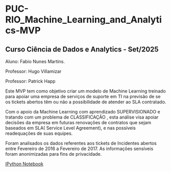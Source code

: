 # PUC-RIO_Machine_Learning_and_Analytics-MVP

## Curso Ciência de Dados e Analytics - Set/2025


Aluno: Fabio Nunes Martins.

Professor: Hugo Villamizar

Professor: Patrick Happ




Este MVP tem como objetivo criar um modelo de Machine Learning treinado para apoiar uma empresa de serviços de suporte em TI na previsão de se os tickets abertos têm ou não a possibilidade de atender ao SLA contratado.

Com o apoio da Machine Learning com aprendizado SUPERVISIONADO e tratando com um problema de CLASSIFICAÇÃO , esta análise visa apoiar decisões da empresa em futuras renovações de contratos que sejam baseados em SLA( Service Level Agreement), e nas possíveis readequações de suas equipes.

Foram analisados os dados referentes aos tickets de Incidentes abertos entre Fevereiro de 2016 a Fevereiro de 2017. As informações sensíveis foram anonimizadas para fins de privacidade.


        
<a href="">IPython Notebook</a>



